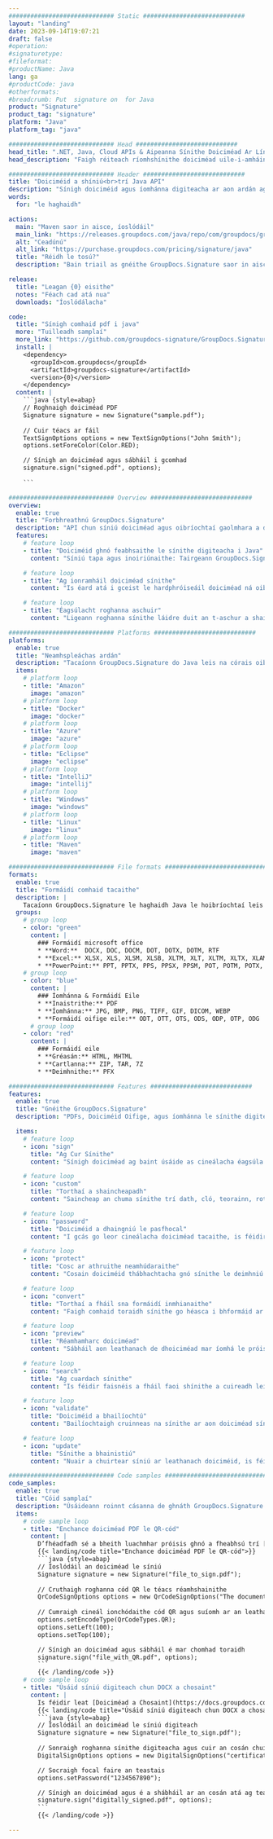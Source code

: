 ```yaml
---
############################# Static ############################
layout: "landing"
date: 2023-09-14T19:07:21
draft: false
#operation: 
#signaturetype: 
#fileformat: 
#productName: Java
lang: ga
#productCode: java
#otherformats: 
#breadcrumb: Put  signature on  for Java
product: "Signature"
product_tag: "signature"
platform: "Java"
platform_tag: "java"

############################# Head ############################
head_title: ".NET, Java, Cloud APIs & Aipeanna Sínithe Doiciméad Ar Líne"
head_description: "Faigh réiteach ríomhshínithe doiciméad uile-i-amháin le haghaidh .NET, Java agus feidhmchláir scamall-bhunaithe. Sínigh formáidí coiteanna doiciméad ar líne ag baint úsáide as gné simplí tarraing agus scaoil"

############################# Header ############################
title: "Doiciméid a shíniú<br>trí Java API"
description: "Sínigh doiciméid agus íomhánna digiteacha ar aon ardán ag baint úsáide as ár n-APIanna solúbtha agus ár réitigh app-bhunaithe do ríomhchláraitheoirí agus úsáideoirí deiridh."
words:
  for: "le haghaidh"

actions:
  main: "Maven saor in aisce, íoslódáil"
  main_link: "https://releases.groupdocs.com/java/repo/com/groupdocs/groupdocs-signature/"
  alt: "Ceadúnú"
  alt_link: "https://purchase.groupdocs.com/pricing/signature/java"
  title: "Réidh le tosú?"
  description: "Bain triail as gnéithe GroupDocs.Signature saor in aisce nó iarr ceadúnas"

release:
  title: "Leagan {0} eisithe"
  notes: "Féach cad atá nua"
  downloads: "Íoslódálacha"

code:
  title: "Sínigh comhaid pdf i java"
  more: "Tuilleadh samplaí"
  more_link: "https://github.com/groupdocs-signature/GroupDocs.Signature-for-Java"
  install: |
    <dependency>
      <groupId>com.groupdocs</groupId>
      <artifactId>groupdocs-signature</artifactId>
      <version>{0}</version>
    </dependency>
  content: |
    ```java {style=abap}  
    // Roghnaigh doiciméad PDF
    Signature signature = new Signature("sample.pdf");
    
    // Cuir téacs ar fáil
    TextSignOptions options = new TextSignOptions("John Smith");
    options.setForeColor(Color.RED);

    // Sínigh an doiciméad agus sábháil i gcomhad
    signature.sign("signed.pdf", options);
    
    ```

############################# Overview ############################
overview:
  enable: true
  title: "Forbhreathnú GroupDocs.Signature"
  description: "API chun síniú doiciméad agus oibríochtaí gaolmhara a dhéanamh i bhfeidhmchláir Java"
  features:
    # feature loop
    - title: "Doiciméid ghnó feabhsaithe le sínithe digiteacha i Java"
      content: "Síniú tapa agus inoiriúnaithe: Tairgeann GroupDocs.Signature do Java raon leathan roghanna sínithe digiteacha do PDFs, íomhánna agus doiciméid Oifige. Is féidir leat téacs, barrachóid, QR-cóid, teastais dhigiteacha, pictiúir, nó meiteashonraí ceilte a úsáid. Tá próiseáil doiciméad tapa agus éifeachtach."

    # feature loop
    - title: "Ag ionramháil doiciméad sínithe"
      content: "Is éard atá i gceist le hardphróiseáil doiciméad ná oibríochtaí cumhachtacha ar dhoiciméid sínithe ag baint úsáide as GroupDocs.Signature do Java. Is féidir leat sínithe a cuireadh le doiciméid ghnó a chuardach agus a bhailíochtú ag baint úsáide as critéir úsáideacha éagsúla. Ina theannta sin, is féidir leat rochtain a fháil ar fhaisnéis mhionsonraithe faoin doiciméad nó íomhánna réamhamhairc dá leathanaigh a fháil."

    # feature loop
    - title: "Éagsúlacht roghanna aschuir"
      content: "Ligeann roghanna sínithe láidre duit an t-aschur a shaincheapadh do dhoiciméid sínithe le GroupDocs.Signature do Java. Is féidir leat aon síniú a shuíomh go beacht ar aon leathanach doiciméid agus a chuma a chumrú ar bhealaí éagsúla. Tacaíonn an Java API le doiciméid ghnó sínithe a shábháil i bhformáidí iomadúla tacaithe agus cuireann sé roghanna ar fáil chun iad a dhaingniú le pasfhocail."

############################# Platforms ############################
platforms:
  enable: true
  title: "Neamhspleáchas ardán"
  description: "Tacaíonn GroupDocs.Signature do Java leis na córais oibriúcháin, creataí agus bainisteoirí pacáiste seo a leanas"
  items:
    # platform loop
    - title: "Amazon"
      image: "amazon"
    # platform loop
    - title: "Docker"
      image: "docker"
    # platform loop
    - title: "Azure"
      image: "azure"
    # platform loop
    - title: "Eclipse"
      image: "eclipse"
    # platform loop
    - title: "IntelliJ"
      image: "intellij"
    # platform loop
    - title: "Windows"
      image: "windows"
    # platform loop
    - title: "Linux"
      image: "linux"
    # platform loop
    - title: "Maven"
      image: "maven"

############################# File formats ############################
formats:
  enable: true
  title: "Formáidí comhaid tacaithe"
  description: |
    Tacaíonn GroupDocs.Signature le haghaidh Java le hoibríochtaí leis na [formáidí comhaid](https://docs.groupdocs.com/signature/java/supported-document-formats/) seo a leanas.
  groups:
    # group loop
    - color: "green"
      content: |
        ### Formáidí microsoft office
        * **Word:**  DOCX, DOC, DOCM, DOT, DOTX, DOTM, RTF
        * **Excel:** XLSX, XLS, XLSM, XLSB, XLTM, XLT, XLTM, XLTX, XLAM, SXC, SpreadsheetML
        * **PowerPoint:** PPT, PPTX, PPS, PPSX, PPSM, POT, POTM, POTX, PPTM
    # group loop
    - color: "blue"
      content: |
        ### Íomhánna & Formáidí Eile
        * **Inaistrithe:** PDF
        * **Íomhánna:** JPG, BMP, PNG, TIFF, GIF, DICOM, WEBP
        * **Formáidí oifige eile:** ODT, OTT, OTS, ODS, ODP, OTP, ODG
      # group loop
    - color: "red"
      content: |
        ### Formáidí eile
        * **Gréasán:** HTML, MHTML
        * **Cartlanna:** ZIP, TAR, 7Z
        * **Deimhnithe:** PFX

############################# Features ############################
features:
  enable: true
  title: "Gnéithe GroupDocs.Signature"
  description: "PDFs, Doiciméid Oifige, agus íomhánna le sínithe digiteacha a shíniú"

  items:
    # feature loop
    - icon: "sign"
      title: "Ag Cur Sínithe"
      content: "Sínigh doiciméad ag baint úsáide as cineálacha éagsúla sínithe tacaithe trí shíniú digiteach a chur go beacht in aon áit ar aon leathanach."

    # feature loop
    - icon: "custom"
      title: "Torthaí a shaincheapadh"
      content: "Saincheap an chuma sínithe trí dath, cló, teorainn, rothlú agus gnéithe eile a choigeartú chun an toradh inmhianaithe a bhaint amach."

    # feature loop
    - icon: "password"
      title: "Doiciméid a dhaingniú le pasfhocal"
      content: "I gcás go leor cineálacha doiciméad tacaithe, is féidir leat an doiciméad sínithe a chosaint le pasfhocal."

    # feature loop
    - icon: "protect"
      title: "Cosc ar athruithe neamhúdaraithe"
      content: "Cosain doiciméid thábhachtacha gnó sínithe le deimhniú digiteach ó mhodhnuithe neamhúdaraithe."

    # feature loop
    - icon: "convert"
      title: "Torthaí a fháil sna formáidí inmhianaithe"
      content: "Faigh comhaid toraidh sínithe go héasca i bhformáid ar bith a dtacaítear léi. Is féidir leat doiciméid MS Word a thiontú go PDF freisin gan stró."

    # feature loop
    - icon: "preview"
      title: "Réamhamharc doiciméad"
      content: "Sábháil aon leathanach de dhoiciméad mar íomhá le próiseáil amach anseo."

    # feature loop
    - icon: "search"
      title: "Ag cuardach sínithe"
      content: "Is féidir faisnéis a fháil faoi shínithe a cuireadh leis roimhe seo i ndoiciméid ar leith."

    # feature loop
    - icon: "validate"
      title: "Doiciméid a bhailíochtú"
      content: "Bailíochtaigh cruinneas na sínithe ar aon doiciméad sínithe."

    # feature loop
    - icon: "update"
      title: "Sínithe a bhainistiú"
      content: "Nuair a chuirtear síniú ar leathanach doiciméid, is féidir é a scriosadh, a bhogadh nó a nuashonrú de réir mar is gá."

############################# Code samples ############################
code_samples:
  enable: true
  title: "Cóid samplaí"
  description: "Úsáideann roinnt cásanna de ghnáth GroupDocs.Signature le haghaidh oibríochtaí Java"
  items:
    # code sample loop
    - title: "Enchance doiciméad PDF le QR-cód"
      content: |
        D’fhéadfadh sé a bheith luachmhar próisis ghnó a fheabhsú trí [QR-codes](https://docs.groupdocs.com/signature/java/esign-document-with-qr-code-signature/) a chur le leathanaigh ar leith de dhoiciméid PDF. Tá sampla de conas cód QR a chur leis ag baint úsáide as GroupDocs.Signature do Java.
        {{< landing/code title="Enchance doiciméad PDF le QR-cód">}}
        ```java {style=abap}
        // Íoslódáil an doiciméad le síniú
        Signature signature = new Signature("file_to_sign.pdf");
        
        // Cruthaigh roghanna cód QR le téacs réamhshainithe
        QrCodeSignOptions options = new QrCodeSignOptions("The document is approved by John Smith");
        
        // Cumraigh cineál ionchódaithe cód QR agus suíomh ar an leathanach
        options.setEncodeType(QrCodeTypes.QR);
        options.setLeft(100);
        options.setTop(100);

        // Sínigh an doiciméad agus sábháil é mar chomhad toraidh
        signature.sign("file_with_QR.pdf", options);
        ```
        {{< /landing/code >}}
    # code sample loop
    - title: "Úsáid síniú digiteach chun DOCX a chosaint"
      content: |
        Is féidir leat [Doiciméad a Chosaint](https://docs.groupdocs.com/signature/java/esign-document-with-digital-signature/) ag baint úsáide as sínithe pearsanta nó corparáideacha atá stóráilte mar dheimhnithe digiteacha. Ní féidir doiciméid atá daingnithe le teastas a athrú gan an síniú a chur ó bhail.
        {{< landing/code title="Úsáid síniú digiteach chun DOCX a chosaint">}}
        ```java {style=abap}   
        // Íoslódáil an doiciméad le síniú digiteach
        Signature signature = new Signature("file_to_sign.pdf");
        
        // Sonraigh roghanna sínithe digiteacha agus cuir an cosán chuig an gcomhad teastais ar fáil
        DigitalSignOptions options = new DigitalSignOptions("certificate.pfx");

        // Socraigh focal faire an teastais
        options.setPassword("1234567890");

        // Sínigh an doiciméad agus é a shábháil ar an cosán atá ag teastáil
        signature.sign("digitally_signed.pdf", options);
        ```
        {{< /landing/code >}}

---
```

